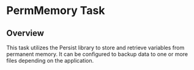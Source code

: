 # PermMemory Task

## Overview

This task utilizes the Persist library to store and retrieve variables from permanent memory.
It can be configured to backup data to one or more files depending on the application.
